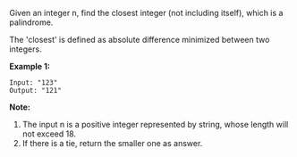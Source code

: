 Given an integer n, find the closest integer (not including itself), which is a palindrome.

The 'closest' is defined as absolute difference minimized between two integers.

**Example 1:**
```
Input: "123"
Output: "121"
```
**Note:**
1. The input n is a positive integer represented by string, whose length will not exceed 18.
2. If there is a tie, return the smaller one as answer.

